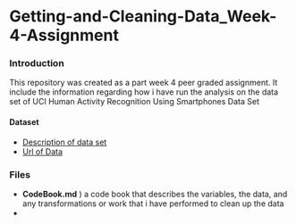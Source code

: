 # Getting-and-Cleaning-Data_Week-4-Assignment
### Introduction
This repository was created as a part week 4 peer graded assignment. It include the information regarding how i have run the analysis on 
the data set of UCI Human Activity Recognition Using Smartphones Data Set

#### Dataset 
* [Description of data set](http://archive.ics.uci.edu/ml/datasets/Human+Activity+Recognition+Using+Smartphones)
* [Url of Data](http://archive.ics.uci.edu/ml/datasets/Human+Activity+Recognition+Using+Smartphones)

### Files
* **CodeBook.md** ) a code book that describes the variables, the data, and any transformations or work that i have performed to clean up the data 
* 
